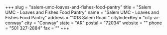 +++
slug = "salem-umc-loaves-and-fishes-food-pantry"
title = "Salem UMC - Loaves and Fishes Food Pantry"
name = "Salem UMC - Loaves and Fishes Food Pantry"
address = "1018 Salem Road "
cityIndexKey = "city-ar-conway"
city = "Conway"
state = "AR"
postal = "72034"
website = ""
phone = "501 327-2884"
fax = ""
+++
